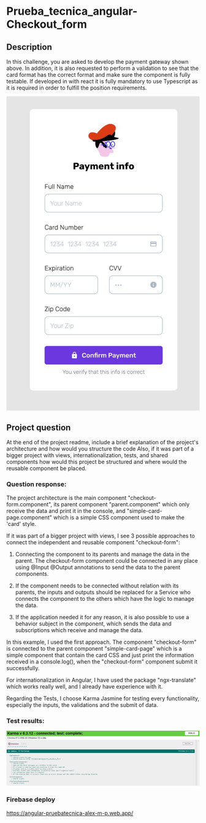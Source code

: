 # Prueba_tecnica_angular-Checkout_form

## Description
In this challenge, you are asked to develop the payment gateway shown above.
In addition, it is also requested to perform a validation to see that the card format has the correct format and make sure the component is fully testable.
If developed in with react it is fully mandatory to use Typescript as it is required in order to fulfill the position requirements.

![Objetive payment gateway](payment_gateway.JPG)


## Project question 
At the end of the project readme, include a brief explanation of the project's architecture and how would you structure the code Also, if it was part of a bigger project with views, internationalization, tests, and shared components how would this project be structured and where would the reusable component be placed.


### Question response:

The project architecture is the main component "checkout-form.component", its parent component "parent.component" which only receive the data and print it in the console, and "simple-card-page.component" which is a simple CSS component used to make the 'card' style.

If it was part of a bigger project with views, I see 3 possible approaches to connect the independent and reusable component "checkout-form":

1. Connecting the component to its parents and manage the data in the parent. The checkout-form component could be connected in any place using @Input @Output annotations to send the data to the parent components.

2. If the component needs to be connected without relation with its parents, the inputs and outputs should be replaced for a Service who connects the component to the others which have the logic to manage the data.

3. If the application needed it for any reason, it is also possible to use a behavior subject in the component, which sends the data and subscriptions which receive and manage the data.

In this example, I used the first approach. The component "checkout-form" is connected to the parent component "simple-card-page" which is a simple component that contain the card CSS and just print the information received in a console.log(), when the "checkout-form" component submit it successfully.

For internationalization in Angular, I have used the package "ngx-translate" which works really well, and I already have experience with it.

Regarding the Tests, I choose Karma Jasmine for testing every functionality, especially the inputs, the validations and the submit of data. 

### Test results:
![Test results](test_results.JPG)


### Firebase deploy
https://angular-pruebatecnica-alex-m-p.web.app/